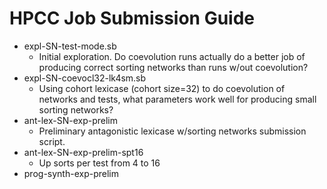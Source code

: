 # HPCC Job Submission Guide

- expl-SN-test-mode.sb
  - Initial exploration. Do coevolution runs actually do a better job of producing
    correct sorting networks than runs w/out coevolution?
- expl-SN-coevocl32-lk4sm.sb
  - Using cohort lexicase (cohort size=32) to do coevolution of networks and tests,
    what parameters work well for producing small sorting networks?
- ant-lex-SN-exp-prelim
  - Preliminary antagonistic lexicase w/sorting networks submission script.
- ant-lex-SN-exp-prelim-spt16
  - Up sorts per test from 4 to 16
- prog-synth-exp-prelim